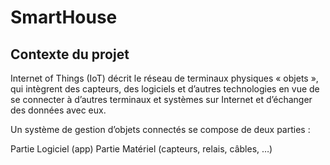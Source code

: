# SmartHouse

## Contexte du projet
Internet of Things (IoT) décrit le réseau de terminaux physiques « objets », qui intègrent des capteurs, des logiciels et d’autres technologies en vue de se connecter à d’autres terminaux et systèmes sur Internet et d’échanger des données avec eux.


Un système de gestion d’objets connectés se compose de deux parties :

Partie Logiciel (app)
Partie Matériel (capteurs, relais, câbles, …)
​